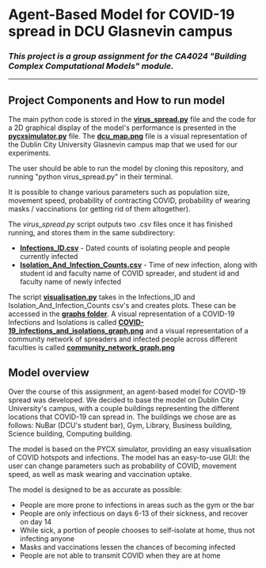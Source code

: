 # Agent-Based Model for COVID-19 spread in DCU Glasnevin campus

### _This project is a group assignment for the CA4024 "Building Complex Computational Models" module._
---

## Project Components and How to run model

The main python code is stored in the [**virus_spread.py**](virus_spread.py) file and the code for a 2D graphical display of the model's performance is presented in the [**pycxsimulator.py**](pycxsimulator.py) file. 
The [**dcu_map.png**](images/dcu_map.png) file is a visual representation of the Dublin City University Glasnevin campus map that we used for our experiments.

The user should be able to run the model by cloning this repository, and running "python virus_spread.py" in their terminal.

It is possible to change various parameters such as population size, movement speed, probability of contracting COVID, probability of wearing masks / vaccinations (or getting rid of them altogether).

The *virus_spread.py* script outputs two .csv files once it has finished running, and stores them in the same subdirectory:
* [**Infections_ID.csv**](Infections_ID.csv) - Dated counts of isolating people and people currently infected
* [**Isolation_And_Infection_Counts.csv**](Isolation_And_Infection_Counts.csv) - Time of new infection, along with student id and faculty name of COVID spreader, and student id and faculty name of newly infected

The script [**visualisation.py**](visualisation.py) takes in the Infections_ID and Isolation_And_Infection_Counts csv's and creates plots. These can be accessed in the [**graphs folder**](graphs).
A visual representation of a COVID-19 Infections and Isolations is called [**COVID-19_infections_and_isolations_graph.png**](graphs/COVID-19_infections_and_isolations_graph.png) and a visual representation of a community network of spreaders and infected people across different faculties is called [**community_network_graph.png**](graphs/community_network_graph.png)

## Model overview

Over the course of this assignment, an agent-based model for COVID-19 spread was developed.
We decided to base the model on Dublin City University's campus, with a couple buildings representing the different locations that COVID-19 can spread in. The buildings we chose are as follows: NuBar (DCU's student bar), Gym, Library, Business building, Science building, Computing building.

The model is based on the PYCX simulator, providing an easy visualisation of COVID hotspots and infections.
The model has an easy-to-use GUI: the user can change parameters such as probability of COVID, movement speed, as well as mask wearing and vaccination uptake.

The model is designed to be as accurate as possible:

* People are more prone to infections in areas such as the gym or the bar
* People are only infectious on days 6-13 of their sickness, and recover on day 14
* While sick, a portion of people chooses to self-isolate at home, thus not infecting anyone
* Masks and vaccinations lessen the chances of becoming infected
* People are not able to transmit COVID when they are at home


